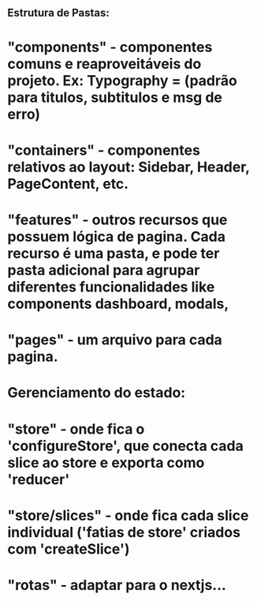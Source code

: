 ## Estrutura de Pastas:

# "components" - componentes comuns e reaproveitáveis do projeto. Ex: Typography = (padrão para titulos, subtitulos e msg de erro)
# "containers" - componentes relativos ao layout: Sidebar, Header, PageContent, etc.
# "features" - outros recursos que possuem lógica de pagina. Cada recurso é uma pasta, e pode ter pasta adicional para agrupar diferentes funcionalidades like components dashboard, modals,
# "pages" - um arquivo para cada pagina. 

# Gerenciamento do estado:

# "store" - onde fica o 'configureStore', que conecta cada slice ao store e exporta como 'reducer'  
# "store/slices" - onde fica cada slice individual ('fatias de store' criados com 'createSlice') 


# "rotas" - adaptar para o nextjs... 

